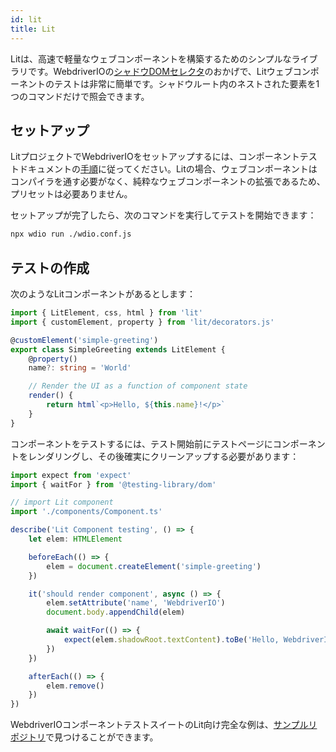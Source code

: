```yaml
---
id: lit
title: Lit
---
```


Litは、高速で軽量なウェブコンポーネントを構築するためのシンプルなライブラリです。WebdriverIOの[シャドウDOMセレクタ](/docs/selectors#deep-selectors)のおかげで、Litウェブコンポーネントのテストは非常に簡単です。シャドウルート内のネストされた要素を1つのコマンドだけで照会できます。

## セットアップ

LitプロジェクトでWebdriverIOをセットアップするには、コンポーネントテストドキュメントの[手順](/docs/component-testing#set-up)に従ってください。Litの場合、ウェブコンポーネントはコンパイラを通す必要がなく、純粋なウェブコンポーネントの拡張であるため、プリセットは必要ありません。

セットアップが完了したら、次のコマンドを実行してテストを開始できます：

```sh
npx wdio run ./wdio.conf.js
```

## テストの作成

次のようなLitコンポーネントがあるとします：

```ts title="./components/Component.ts"
import { LitElement, css, html } from 'lit'
import { customElement, property } from 'lit/decorators.js'

@customElement('simple-greeting')
export class SimpleGreeting extends LitElement {
    @property()
    name?: string = 'World'

    // Render the UI as a function of component state
    render() {
        return html`<p>Hello, ${this.name}!</p>`
    }
}
```

コンポーネントをテストするには、テスト開始前にテストページにコンポーネントをレンダリングし、その後確実にクリーンアップする必要があります：

```ts title="lit.test.js"
import expect from 'expect'
import { waitFor } from '@testing-library/dom'

// import Lit component
import './components/Component.ts'

describe('Lit Component testing', () => {
    let elem: HTMLElement

    beforeEach(() => {
        elem = document.createElement('simple-greeting')
    })

    it('should render component', async () => {
        elem.setAttribute('name', 'WebdriverIO')
        document.body.appendChild(elem)

        await waitFor(() => {
            expect(elem.shadowRoot.textContent).toBe('Hello, WebdriverIO!')
        })
    })

    afterEach(() => {
        elem.remove()
    })
})
```

WebdriverIOコンポーネントテストスイートのLit向け完全な例は、[サンプルリポジトリ](https://github.com/webdriverio/component-testing-examples/tree/main/lit-typescript-vite)で見つけることができます。